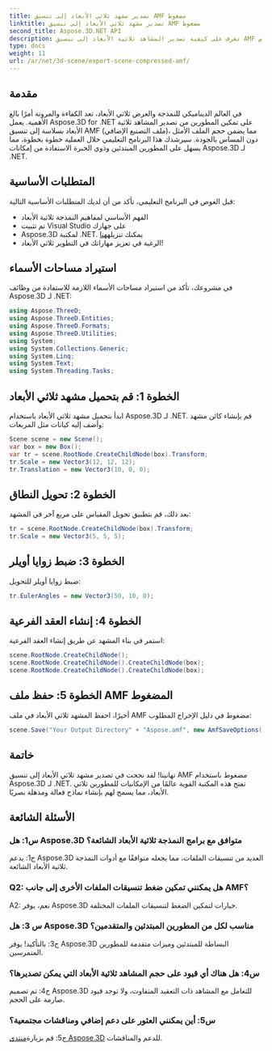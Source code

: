 ```yaml
---
title: تصدير مشهد ثلاثي الأبعاد إلى تنسيق AMF مضغوط
linktitle: تصدير مشهد ثلاثي الأبعاد إلى تنسيق AMF مضغوط
second_title: Aspose.3D.NET API
description: تعرف على كيفية تصدير المشاهد ثلاثية الأبعاد إلى تنسيق AMF المضغوط باستخدام Aspose.3D لـ .NET. عزز مهاراتك التنموية من خلال هذا الدليل المفصّل خطوة بخطوة.
type: docs
weight: 11
url: /ar/net/3d-scene/export-scene-compressed-amf/
---
```

## مقدمة

في العالم الديناميكي للنمذجة والعرض ثلاثي الأبعاد، تعد الكفاءة والمرونة أمرًا بالغ الأهمية. يعمل Aspose.3D for .NET على تمكين المطورين من تصدير المشاهد ثلاثية الأبعاد بسلاسة إلى تنسيق AMF (ملف التصنيع الإضافي)، مما يضمن حجم الملف الأمثل دون المساس بالجودة. سيرشدك هذا البرنامج التعليمي خلال العملية خطوة بخطوة، مما يسهل على المطورين المبتدئين وذوي الخبرة الاستفادة من إمكانات Aspose.3D لـ .NET.

## المتطلبات الأساسية

قبل الغوص في البرنامج التعليمي، تأكد من أن لديك المتطلبات الأساسية التالية:

- الفهم الأساسي لمفاهيم النمذجة ثلاثية الأبعاد
- تم تثبيت Visual Studio على جهازك
-  Aspose.3D لمكتبة .NET. يمكنك تنزيله[هنا](https://releases.aspose.com/3d/net/)
- الرغبة في تعزيز مهاراتك في التطوير ثلاثي الأبعاد!

## استيراد مساحات الأسماء

في مشروعك، تأكد من استيراد مساحات الأسماء اللازمة للاستفادة من وظائف Aspose.3D لـ .NET:

```csharp
using Aspose.ThreeD;
using Aspose.ThreeD.Entities;
using Aspose.ThreeD.Formats;
using Aspose.ThreeD.Utilities;
using System;
using System.Collections.Generic;
using System.Linq;
using System.Text;
using System.Threading.Tasks;
```

## الخطوة 1: قم بتحميل مشهد ثلاثي الأبعاد

ابدأ بتحميل مشهد ثلاثي الأبعاد باستخدام Aspose.3D لـ .NET. قم بإنشاء كائن مشهد وأضف إليه كيانات مثل المربعات:

```csharp
Scene scene = new Scene();
var box = new Box();
var tr = scene.RootNode.CreateChildNode(box).Transform;
tr.Scale = new Vector3(12, 12, 12);
tr.Translation = new Vector3(10, 0, 0);
```

## الخطوة 2: تحويل النطاق

بعد ذلك، قم بتطبيق تحويل المقياس على مربع آخر في المشهد:

```csharp
tr = scene.RootNode.CreateChildNode(box).Transform;
tr.Scale = new Vector3(5, 5, 5);
```

## الخطوة 3: ضبط زوايا أويلر

ضبط زوايا أويلر للتحويل:

```csharp
tr.EulerAngles = new Vector3(50, 10, 0);
```

## الخطوة 4: إنشاء العقد الفرعية

استمر في بناء المشهد عن طريق إنشاء العقد الفرعية:

```csharp
scene.RootNode.CreateChildNode();
scene.RootNode.CreateChildNode().CreateChildNode(box);
scene.RootNode.CreateChildNode().CreateChildNode(box);
```

## الخطوة 5: حفظ ملف AMF المضغوط

أخيرًا، احفظ المشهد ثلاثي الأبعاد في ملف AMF مضغوط في دليل الإخراج المطلوب:

```csharp
scene.Save("Your Output Directory" + "Aspose.amf", new AmfSaveOptions() { EnableCompression = false });
```

## خاتمة

تهانينا! لقد نجحت في تصدير مشهد ثلاثي الأبعاد إلى تنسيق AMF مضغوط باستخدام Aspose.3D لـ .NET. تفتح هذه المكتبة القوية عالمًا من الإمكانيات للمطورين ثلاثي الأبعاد، مما يسمح لهم بإنشاء نماذج فعالة ومذهلة بصريًا.

## الأسئلة الشائعة

### س1: هل Aspose.3D متوافق مع برامج النمذجة ثلاثية الأبعاد الشائعة؟

ج1: يدعم Aspose.3D العديد من تنسيقات الملفات، مما يجعله متوافقًا مع أدوات النمذجة ثلاثية الأبعاد الشائعة.

### Q2: هل يمكنني تمكين ضغط تنسيقات الملفات الأخرى إلى جانب AMF؟

A2: نعم، يوفر Aspose.3D خيارات لتمكين الضغط لتنسيقات الملفات المختلفة.

### س 3: هل Aspose.3D مناسب لكل من المطورين المبتدئين والمتقدمين؟

ج3: بالتأكيد! يوفر Aspose.3D البساطة للمبتدئين وميزات متقدمة للمطورين المتمرسين.

### س4: هل هناك أي قيود على حجم المشاهد ثلاثية الأبعاد التي يمكن تصديرها؟

ج4: تم تصميم Aspose.3D للتعامل مع المشاهد ذات التعقيد المتفاوت، ولا توجد قيود صارمة على الحجم.

### س5: أين يمكنني العثور على دعم إضافي ومناقشات مجتمعية؟

ج5: قم بزيارة[منتدى Aspose.3D](https://forum.aspose.com/c/3d/18) للدعم والمناقشات.